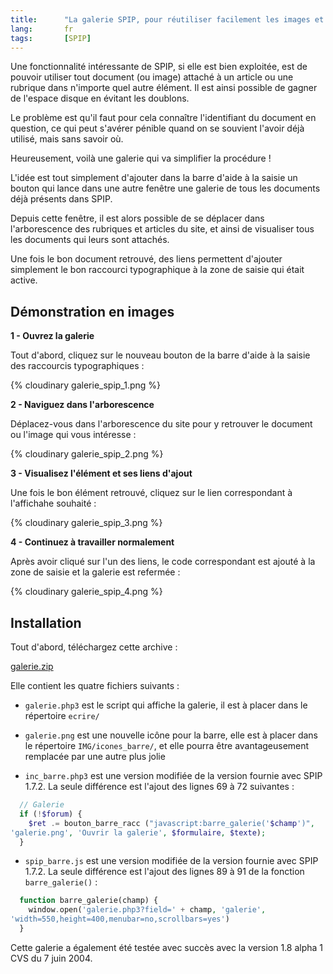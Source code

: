 ```yaml
--- 
title:      "La galerie SPIP, pour réutiliser facilement les images et documents" 
lang:       fr 
tags:       [SPIP]
---
```


Une fonctionnalité intéressante de SPIP, si elle est bien exploitée, est de pouvoir utiliser tout document (ou image) attaché à un article ou une rubrique dans n'importe quel autre élément. Il est ainsi possible de gagner de l'espace disque en évitant les doublons.

Le problème est qu'il faut pour cela connaître l'identifiant du document en question, ce qui peut s'avérer pénible quand on se souvient l'avoir déjà utilisé, mais sans savoir où.

Heureusement, voilà une galerie qui va simplifier la procédure !


L'idée est tout simplement d'ajouter dans la barre d'aide à la saisie un bouton qui lance dans une autre fenêtre une galerie de tous les documents déjà présents dans SPIP.

Depuis cette fenêtre, il est alors possible de se déplacer dans l'arborescence des rubriques et articles du site, et ainsi de visualiser tous les documents qui leurs sont attachés.

Une fois le bon document retrouvé, des liens permettent d'ajouter simplement le bon raccourci typographique à la zone de saisie qui était active.

## Démonstration en images

**1 - Ouvrez la galerie**

Tout d'abord, cliquez sur le nouveau bouton de la barre d'aide à la saisie des raccourcis typographiques :

{% cloudinary galerie_spip_1.png %}


**2 - Naviguez dans l'arborescence**

Déplacez-vous dans l'arborescence du site pour y retrouver le document ou l'image qui vous intéresse :

{% cloudinary galerie_spip_2.png %}


**3 - Visualisez l'élément et ses liens d'ajout**

Une fois le bon élément retrouvé, cliquez sur le lien correspondant à l'affichahe souhaité :

{% cloudinary galerie_spip_3.png %}


**4 - Continuez à travailler normalement**

Après avoir cliqué sur l'un des liens, le code correspondant est ajouté à la zone de saisie et la galerie est refermée :

{% cloudinary galerie_spip_4.png %}


## Installation

Tout d'abord, téléchargez cette archive :

[galerie.zip](galerie.zip)

Elle contient les quatre fichiers suivants :


- `galerie.php3` est le script qui affiche la galerie, il est à placer dans le répertoire `ecrire/`
  

- `galerie.png` est une nouvelle icône pour la barre, elle est à placer dans le répertoire `IMG/icones_barre/`, et elle pourra être avantageusement remplacée par une autre plus jolie


- `inc_barre.php3` est une version modifiée de la version  fournie avec SPIP 1.7.2. La seule différence est l'ajout des lignes 69 à 72 suivantes :
```php
  // Galerie
  if (!$forum) {
    $ret .= bouton_barre_racc ("javascript:barre_galerie('$champ')",
'galerie.png', 'Ouvrir la galerie', $formulaire, $texte);
  }
```


- `spip_barre.js` est une version modifiée de la version fournie avec SPIP 1.7.2. La seule différence est l'ajout des lignes 89 à 91 de la fonction `barre_galerie()` :
```php
  function barre_galerie(champ) {
    window.open('galerie.php3?field=' + champ, 'galerie',
'width=550,height=400,menubar=no,scrollbars=yes')
  }
```



Cette galerie a également été testée avec succès avec la version 1.8 alpha 1 CVS du 7 juin 2004.
